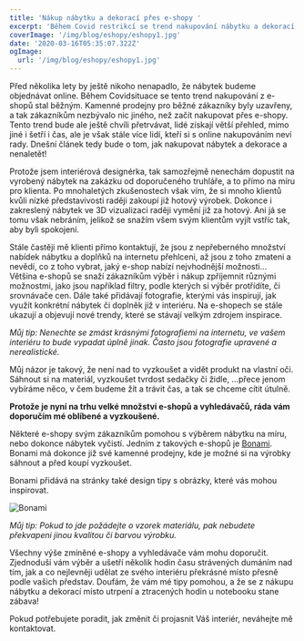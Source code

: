 ```yaml
---
title: 'Nákup nábytku a dekorací přes e-shopy '
excerpt: 'Během Covid restrikcí se trend nakupování nábytku a dekorací přes e-shopy stal běžným, protože k zařízení či vylepšení interiéru zákazníkům nic jiného nezbývalo. Tento trend bude ještě ale asi chvíli přetrvávat. Zde najdete tipy o tom, jak a kde nakupovat na e-shopech, na co si dát pozor a jak nenaletět!'
coverImage: '/img/blog/eshopy/eshopy1.jpg'
date: '2020-03-16T05:35:07.322Z'
ogImage:
  url: '/img/blog/eshopy/eshopy1.jpg'
---
```


Před několika lety by ještě nikoho nenapadlo, že nábytek budeme objednávat online. Během Covidsituace se tento trend nakupování z e-shopů stal běžným. Kamenné prodejny pro běžné zákazníky byly uzavřeny, a tak zákazníkům nezbývalo nic jiného, než začít nakupovat přes e-shopy. Tento trend bude ale ještě chvíli přetrvávat, lidé získají větší přehled, mimo jiné i šetří i čas, ale je však stále více lidí, kteří si s online nakupováním neví rady. Dnešní článek tedy bude o tom, jak nakupovat nábytek a dekorace a nenaletět!

Protože jsem interiérová designérka, tak samozřejmě nenechám dopustit na vyrobený nábytek na zakázku od doporučeného truhláře, a to přímo na míru pro klienta. Po mnohaletých zkušenostech však vím, že si mnoho klientů kvůli nízké představivosti raději zakoupí již hotový výrobek. Dokonce i zakreslený nábytek ve 3D vizualizaci raději vymění již za hotový. Ani já se tomu však nebráním, jelikož se snažím všem svým klientům vyjít vstříc tak, aby byli spokojení.

Stále častěji mě klienti přímo kontaktují, že jsou z nepřeberného množství nabídek nábytku a doplňků na internetu přehlceni, až jsou z toho zmateni a nevědí, co z toho vybrat, jaký e-shop nabízí nejvhodnější možnosti…  
Většina e-shopů se snaží zákazníkům výběr i nákup zpříjemnit různými možnostmi, jako jsou například filtry, podle kterých si výběr protřídíte, či srovnávače cen. Dále také přidávají fotografie, kterými vás inspirují, jak využít konkrétní nábytek či doplněk již v interiéru. Na e-shopech se stále ukazují a objevují nové trendy, které se stávají velkým zdrojem inspirace.  

*Můj tip: Nenechte se zmást krásnými fotografiemi na internetu, ve vašem interiéru to bude vypadat úplně jinak. Často jsou fotografie upravené a nerealistické.*

Můj názor je takový, že není nad to vyzkoušet a vidět produkt na vlastní oči. Sáhnout si na materiál, vyzkoušet tvrdost sedačky či židle, …přece jenom vybíráme něco, v čem budeme žít a trávit čas, a tak se chceme cítit útulně.

**Protože je nyní na trhu velké množství e-shopů a vyhledávačů, ráda vám doporučím mé oblíbené a vyzkoušené.**

Některé e-shopy svým zákazníkům pomohou s výběrem nábytku na míru, nebo dokonce nábytek vyčistí. Jedním z takových e-shopů je [Bonami](https://www.bonami.cz/). Bonami má dokonce již své kamenné prodejny, kde je možné si na výrobky sáhnout a před koupí vyzkoušet.

Bonami přidává na stránky také design tipy s obrázky, které vás mohou inspirovat.

![Bonami](/img/blog/eshopy/eshopy2.jpg "Bonami")

*Můj tip: Pokud to jde požádejte o vzorek materiálu, pak nebudete překvapeni jinou kvalitou či barvou výrobku.*

Všechny výše zmíněné e-shopy a vyhledávače vám mohu doporučit. Zjednoduší vám výběr a ušetří několik hodin času strávených dumáním nad tím, jak a co nejlevněji udělat ze svého interiéru překrásné místo přesně podle vašich představ. Doufám, že vám mé tipy pomohou, a že se z nákupu nábytku a dekorací místo utrpení a ztracených hodin u notebooku stane zábava!

Pokud potřebujete poradit, jak změnit či projasnit Váš interiér, neváhejte mě kontaktovat.
